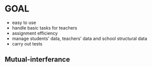 # GOAL
- easy to use
- handle basic tasks for teachers
- assignment efficiency
- manage students' data, teachers' data and school structural data
- carry out tests

## Mutual-interferance
